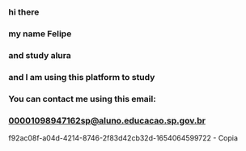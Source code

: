 ### hi there 
### my name Felipe
### and study alura
### and I am using this platform to study
###  You can contact me using this email:
### 00001098947162sp@aluno.educacao.sp.gov.br
f92ac08f-a04d-4214-8746-2f83d42cb32d-1654064599722 - Copia

